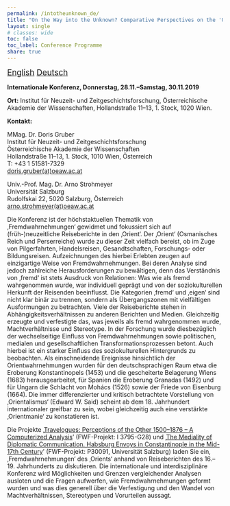 ```yaml
---
permalink: /intotheunknown_de/
title: "On the Way into the Unknown? Comparative Perspectives on the 'Orient' in (Early) Modern Travelogues"
layout: single
# classes: wide
toc: false
toc_label: Conference Programme
share: true
---
```


<script language="JavaScript" src="/_includes/unCryptMail.js" type="text/javascript"></script>

<i class="fas fa-language"></i><span style="font-size: 14pt;"> [English](/intotheunknown/) [Deutsch](/intotheunknown_de)</span>

**Internationale Konferenz, Donnerstag, 28.11.–Samstag, 30.11.2019**

**Ort:** Institut für Neuzeit- und Zeitgeschichtsforschung, Österreichische Akademie der Wissenschaften, Hollandstraße 11–13, 1. Stock, 1020 Wien.

**Kontakt:**

MMag. Dr. Doris Gruber<br/>
Institut für Neuzeit- und Zeitgeschichtsforschung<br/>
Österreichische Akademie der Wissenschaften<br/>
Hollandstraße 11–13, 1. Stock, 1010 Wien, Österreich<br/>
T: +43 1 51581-7329<br/>
[doris.gruber(at)oeaw.ac.at](javascript:linkTo_UnCryptMailto('nbjmup;epsjt/hsvcfsApfbx/bd/bu');)

Univ.-Prof. Mag. Dr. Arno Strohmeyer<br/>
Universität Salzburg<br/>
Rudolfskai 22, 5020 Salzburg, Österreich<br/>
[arno.strohmeyer(at)oeaw.ac.at](javascript:linkTo_UnCryptMailto('nbjmup;bsop/tuspinfzfsApfbx/bd/bu');)

Die Konferenz ist der höchstaktuellen Thematik von ‚Fremdwahrnehmungen‘ gewidmet und fokussiert sich auf (früh-)neuzeitliche
Reiseberichte in den ‚Orient‘. Der ‚Orient‘ (Osmanisches Reich und Perserreiche) wurde zu dieser Zeit vielfach bereist,
ob im Zuge von Pilgerfahrten, Handelsreisen, Gesandtschaften, Forschungs- oder Bildungsreisen. Aufzeichnungen des
hierbei Erlebten zeugen auf einzigartige Weise von Fremdwahrnehmungen. Bei deren Analyse sind jedoch zahlreiche
Herausforderungen zu bewältigen, denn das Verständnis von ‚fremd‘ ist stets Ausdruck von Relationen: Was wie als fremd
wahrgenommen wurde, war individuell geprägt und von der soziokulturellen Herkunft der Reisenden beeinflusst. Die
Kategorien ‚fremd‘ und ‚eigen‘ sind nicht klar binär zu trennen, sondern als Übergangszonen mit vielfältigen Ausformungen
zu betrachten. Viele der Reiseberichte stehen in Abhängigkeitsverhältnissen zu anderen Berichten und Medien. Gleichzeitig
erzeugte und verfestigte das, was jeweils als fremd wahrgenommen wurde, Machtverhältnisse und Stereotype. In der
Forschung wurde diesbezüglich der wechselseitige Einfluss von Fremdwahrnehmungen sowie politischen, medialen und
gesellschaftlichen Transformationsprozessen betont. Auch hierbei ist ein starker Einfluss des soziokulturellen
Hintergrunds zu beobachten. Als einschneidende Ereignisse hinsichtlich der Orientwahrnehmungen wurden für den
deutschsprachigen Raum etwa die Eroberung Konstantinopels (1453) und die gescheiterte Belagerung Wiens (1683)
herausgearbeitet, für Spanien die Eroberung Granadas (1492) und für Ungarn die Schlacht von Mohács (1526) sowie der
Friede von Eisenburg (1664). Die immer differenzierter und kritisch betrachtete Vorstellung von ‚Orientalismus‘
(Edward W. Said) scheint ab dem 18. Jahrhundert internationaler greifbar zu sein, wobei gleichzeitig auch eine
verstärkte ‚Orientmanie‘ zu konstatieren ist.

Die Projekte ‚[Travelogues: Perceptions of the Other 1500–1876 – A Computerized Analysis](http://www.travelogues-project.info/)’ (FWF-Projekt: I 3795-G28) und
‚[The Mediality of Diplomatic Communication. Habsburg Envoys in Constantinople in the Mid-17th Century](http://diploko.at/en/)’
(FWF-Projekt: P30091, Universität Salzburg) laden Sie ein, ‚Fremdwahrnehmungen‘ des ‚Orients‘ anhand von Reiseberichten
des 16.–19. Jahrhunderts zu diskutieren. Die internationale und interdisziplinäre Konferenz wird Möglichkeiten und
Grenzen vergleichender Analysen ausloten und die Fragen aufwerfen, wie Fremdwahrnehmungen geformt wurden und was dies
generell über die Verfestigung und den Wandel von Machtverhältnissen, Stereotypen und Vorurteilen aussagt.

<object data="../../_files/Programm-INZ-On-the-Way-Into-the-Unknown-V-07-10-2019.pdf" width="1000" height="1000" type='application/pdf'></object>
